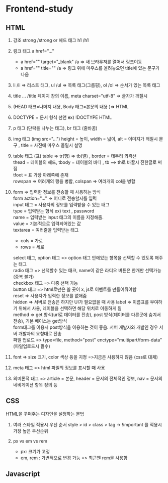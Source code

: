 # Frontend-study

## HTML

1. 강조 strong /strong or 헤드 태그 h1 /h1
2. 링크 태그 a href="..."
    - a href="" target="_blank" /a => 새 브라우저를 열어서 링크이동
    - a href="" title="" /a => 링크 위에 마우스를 올려놓으면 title에 있는 문구가 나옴
3. li /li => 리스트 태그, ul /ul => 목록 태그(그룹핑), ol /ol  => 순서가 있는 목록 태그
4. title ... /title 페이지 창의 이름,  meta charset="utf-8"  => 글자가 깨질시
5. (HEAD 태크=나머지 내용,  Body 태그=본문의 내용  )=> HTML
6. DOCTYPE = 문서 형식 선언 ex) !DOCTYPE HTML 
7. p 태그 (단락을 나누는 태그), br 태그 (줄바꿈)
8. img 태그 (img src="...") height = 높이, width = 넓이, alt = 이미지가 깨질시 문구 , title = 사진에 마우스 올릴시 설명
9. table 태그 (표)  table => tr(행) => tb(열) , border = 테두리 외곽선 <br>
thead = 테이블의 헤드, tbody = 테이블의 바디 , tb ==> th로 바꿀시 진한글로 써짐<br>
tfoot = 표 가장 아래쪽에 존재 <br>
rowspan => 여러개의 행을 병합, colspan => 여러개의 col을 병합 
10. form => 입력한 정보를 전송할 때 사용하는 방식<br>
    form action="..." => 어디로 전송할지를 입력 <br>
    input 태그 = 사용자의 정보를 입력받을 수 있는 태그<br>
    type = 입력받는 형식 ex) text , password <br>
    name = 입력받는 input 태그의 이름을 지정해줌.<br>
    value = 기본적으로 입력되어있는 값<br> 
    textarea = 여러줄을 입력받는 태그
    - cols = 가로
    - rows = 세로
    
    select 태그, option 태그 => option 태그 안에있는 항목을 선택할 수 있도록 해주는 태그 <br>
    radio 태그 => 선택할수 있는 태크, name이 같은 라디오 버튼은 한개만 선택가능 (중복 불가)<br>
    checkbox 태그 => 다중 선택 가능<br>
    button 태그 => html로만은 쓸 곳이 x, js로 이벤트를 만들어줘야함 <br>
    reset => 사용자가 입력한 정보를 없애줌<br>
    hidden => 서버로 전송은 하지만 UI가 필요없을 때 사용
    label => 이름표를 부여하기 위해서 사용, 레이블을 선택하면 해당 위치로 이동하게 됨<br>
    method => get 방식(url로 데이터를 전송), post 방식(데이터를 다른곳에 숨겨서 전송), 기본 베이스는 get방식<br>
    form태그를 이용시 post방식을 이용하는 것이 좋음. 서버 개발자와 개발인 경우 서버 개발자의 요청대로 전송<br>
    파일 업로드 => type=file, method="post" enctype="multipart/form-data"(파일업로드시 필수)

11. font  => size 크기, color 색상 등을 지정 =>지금은 사용하지 않음 (css로 대체)
12. meta 태그 => html 파일의 정보를 표시할 때 사용
13. 의미론적 태그 => article = 본문, header = 문서의 전체적인 정보, nav = 문서의 네비게이션 항목 정의 등

## CSS
HTML을 꾸며주는 디자인을 설정하는 문법<br>

1. 여러 스타일 적용시 우선 순서 style > id > class > tag    -> !important 를 적용시 가장 높은 우선순위

2. px vs em vs rem 
    -   px: 크기가 고정
    -   em, rem : 가변적으로 변경 가능  => 최근엔 rem을 사용함


## Javascript
